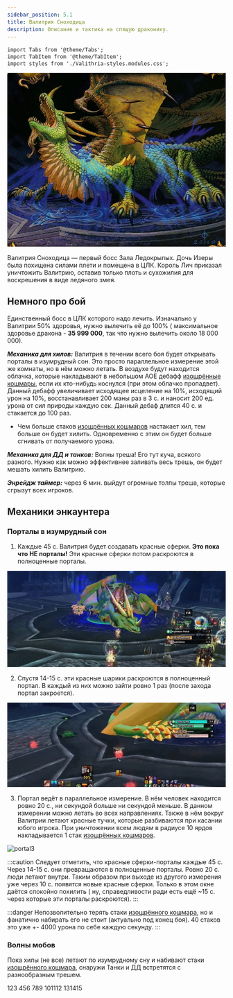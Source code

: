 ```yaml
---
sidebar_position: 5.1
title: Валитрия Сноходица
description: Описание и тактика на спящую дракониху.
---
```


```mdx-code-block
import Tabs from '@theme/Tabs';
import TabItem from '@theme/TabItem';
import styles from './Valithria-styles.modules.css';
```

<div className="text--center">

![Valithria](/img/icc/Valithria_Dreamwalker/Valithria_Dreamwalker_TCG.png)

</div>

Валитрия Сноходица — первый босс Зала Ледокрылых. Дочь Изеры была похищена силами плети и помещена в ЦЛК. Король Лич
приказал
уничтожить Валитрию, оставив только плоть и сухожилия для воскрешения в виде ледяного змея.

## Немного про бой

Единственный босс в ЦЛК которого надо лечить. Изначально у Валитрии 50% здоровья, нужно вылечить её до 100% (
максимальное здоровье дракона - **35 999 000**, так что нужно вылечить около 18 000 000).

***Механика для хилов:*** Валитрия в течении всего боя будет открывать порталы в изумрудный сон. Это просто параллельное
измерение
этой же комнаты, но в нём можно летать. В воздухе будут находится облачка, которые накладывают в небольшом АОЕ
дебафф [изощрённые кошмары](https://www.wowhead.com/wotlk/ru/spell=71941),
если их кто-нибудь коснулся (при этом облачко пропадвет). Данный дебафф увеличивает исходящее исцеление на 10%,
исходящий урон на 10%, восстанавливает 200 маны раз в 3 с. и наносит 200 ед. урона от сил <span className="dmg-nature">
природы</span> каждую сек. Данный дебаф длится 40 с. и стакается до 100 раз.

- Чем больше стаков [изощрённых кошмаров](https://www.wowhead.com/wotlk/ru/spell=71941) настакает хил, тем больше он
  будет хилить. Одновременно с этим он будет больше сгнивать от получаемого урона.

***Механика для ДД и танков:*** Волны треша! Его тут куча, всякого разного. Нужно как можно эффективнее заливать весь
трешь, он будет мешать хилить Валитрию.

***Энрейдж таймер:*** через 6 мин. выйдут огромные толпы треша, которые сгрызут всех игроков.

## Механики энкаунтера

### Порталы в изумрудный сон

1. Каждые 45 с. Валитрия будет создавать красные сферки. **Это пока что НЕ порталы!** Эти красные сферки потом
   раскроются в полноценные порталы.

<div className="text--center">

![portal1](/img/icc/Valithria_Dreamwalker/VD_portals1.gif)

</div>

2. Спустя 14-15 с. эти красные шарики раскроются в полноценный портал. В каждый из них можно зайти ровно 1 раз (после
   захода портал закроется).

<div className="text--center">

![portal2](/img/icc/Valithria_Dreamwalker/VD_portals2.gif)

</div>

3. Портал ведёт в параллельное измерение. В нём человек находится ровно 20 с., ни секундой больше ни секундой меньше. В
   данном измерении можно летать во всех направлениях. Также в нём вокруг Валитрии летают красные тучки, которые
   разбиваются при касании юбого игрока. При уничтожении всем людям в радиусе 10 ярдов накладывается 1
   стак [изощрённых кошмаров](https://www.wowhead.com/wotlk/ru/spell=71941).

<div className="text--center">

![portal3](/img/icc/Valithria_Dreamwalker/VD_portals3.gif)

</div>

:::caution
Следует отметить, что красные сферки-порталы каждые 45 с. Через 14-15 с. они превращаются в полноценные порталы. Ровно
20 с. люди летают внутри. Таким образом при выходе из другого измерения уже через 10 с. появятся новые красные сферки. Только в этом окне даётся спокойно похилить (
ну, справедливости ради есть ещё ~15 с. через которые эти порталы раскроются).
:::

:::danger
Непозволительно терять стаки [изощрённого кошмара](https://www.wowhead.com/wotlk/ru/spell=71941), но и фанатично
набирать его не стоит (актуально под конец боя). 40 стаков это уже +- 4000 урона по себе каждую секунду.
:::

### Волны мобов

Пока хилы (не все) летают по изумрудному сну и набивают стаки [изощрённого кошмара](https://www.wowhead.com/wotlk/ru/spell=71941), снаружи Танки и ДД
встретятся с разнообразным трешем. 

<Tabs>
<TabItem value="Mage" label="Воскрешённый верховный маг" attributes={{className: styles.Mage}}>
123
</TabItem>
<TabItem value="Skeleton" label="Исторгающий пламя скелет" attributes={{className: styles.Skeleton}}>
456
</TabItem>
<TabItem value="Supresser" label="Подавитель" attributes={{className: styles.Supresser}}>
789
</TabItem>
<TabItem value="Zombie" label="Волдырный зомби" attributes={{className: styles.Zombie}}>
101112
</TabItem>
<TabItem value="Abomination" label="Прожорливое поганище" attributes={{className: styles.Abomination}}>
131415
</TabItem>
</Tabs>